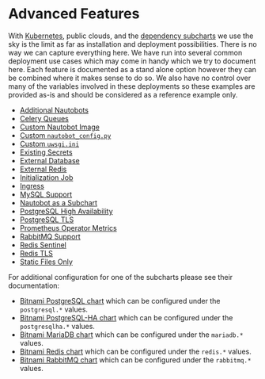 # Advanced Features

With [Kubernetes](https://kubernetes.io/), public clouds, and the [dependency subcharts](/installation/dependencies) we use the sky is the limit as far as installation and deployment possibilities.  There is no way we can capture everything here.  We have run into several common deployment use cases which may come in handy which we try to document here.  Each feature is documented as a stand alone option however they can be combined where it makes sense to do so.  We also have no control over many of the variables involved in these deployments so these examples are provided as-is and should be considered as a reference example only.

* [Additional Nautobots](/advanced-features/additional-nautobots/)
* [Celery Queues](/advanced-features/celery-queues)
* [Custom Nautobot Image](/advanced-features/custom-image)
* [Custom `nautobot_config.py`](/advanced-features/custom-nautobot-config)
* [Custom `uwsgi.ini`](/advanced-features/custom-uwsgi)
* [Existing Secrets](/advanced-features/existing-secrets)
* [External Database](/advanced-features/external-database)
* [External Redis](/advanced-features/external-redis)
* [Initialization Job](/advanced-features/init-hook)
* [Ingress](/advanced-features/ingress)
* [MySQL Support](/advanced-features/mysql)
* [Nautobot as a Subchart](/advanced-features/nautobot-as-subchart)
* [PostgreSQL High Availability](/advanced-features/postgresql-ha)
* [PostgreSQL TLS](/advanced-features/postgresql-tls)
* [Prometheus Operator Metrics](/advanced-features/prometheus-metrics)
* [RabbitMQ Support](/advanced-features/rabbitmq)
* [Redis Sentinel](/advanced-features/redis-sentinel)
* [Redis TLS](/advanced-features/redis-tls)
* [Static Files Only](/advanced-features/static-only)

For additional configuration for one of the subcharts please see their documentation:

* [Bitnami PostgreSQL chart](https://github.com/bitnami/charts/tree/master/bitnami/postgresql) which can be configured under the `postgresql.*` values.
* [Bitnami PostgreSQL-HA chart](https://github.com/bitnami/charts/tree/main/bitnami/postgresql-ha) which can be configured under the `postgresqlha.*` values.
* [Bitnami MariaDB chart](https://github.com/bitnami/charts/tree/main/bitnami/mariadb) which can be configured under the `mariadb.*` values.
* [Bitnami Redis chart](https://github.com/bitnami/charts/tree/master/bitnami/redis) which can be configured under the `redis.*` values.
* [Bitnami RabbitMQ chart](https://github.com/bitnami/charts/tree/main/bitnami/rabbitmq) which can be configured under the `rabbitmq.*` values.

